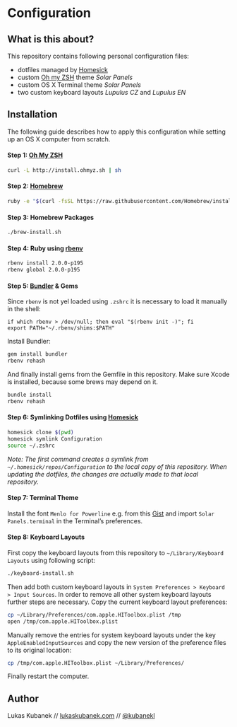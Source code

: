 # Configuration

## What is this about?

This repository contains following personal configuration files:

- dotfiles managed by [Homesick](https://github.com/technicalpickles/homesick)
- custom [Oh my ZSH](https://github.com/robbyrussell/oh-my-zsh) theme *Solar Panels*
- custom OS X Terminal theme *Solar Panels*
- two custom keyboard layouts *Lupulus CZ* and *Lupulus EN*

## Installation

The following guide describes how to apply this configuration while setting up an OS X computer from scratch.

#### Step 1: [Oh My ZSH](https://github.com/robbyrussell/oh-my-zsh)

```bash
curl -L http://install.ohmyz.sh | sh
```

#### Step 2: [Homebrew](http://brew.sh)

```bash
ruby -e "$(curl -fsSL https://raw.githubusercontent.com/Homebrew/install/master/install)"
```

#### Step 3: Homebrew Packages

```bash
./brew-install.sh
```

#### Step 4: Ruby using [rbenv](https://github.com/sstephenson/rbenv)

```bash
rbenv install 2.0.0-p195
rbenv global 2.0.0-p195
```

#### Step 5: [Bundler](http://bundler.io) & Gems

Since `rbenv` is not yel loaded using `.zshrc` it is necessary to load it manually in the shell:

```
if which rbenv > /dev/null; then eval "$(rbenv init -)"; fi
export PATH="~/.rbenv/shims:$PATH"
```

Install Bundler:

```bash
gem install bundler
rbenv rehash
```

And finally install gems from the Gemfile in this repository. Make sure Xcode is installed, because some brews may depend on it.

```bash
bundle install
rbenv rehash
```

#### Step 6: Symlinking Dotfiles using [Homesick](https://github.com/technicalpickles/homesick)

```bash
homesick clone $(pwd)
homesick symlink Configuration
source ~/.zshrc
```

*Note: The first command creates a symlink from `~/.homesick/repos/Configuration` to the local copy of this repository. When updating the dotfiles, the changes are actually made to that local repository.*

#### Step 7: Terminal Theme

Install the font `Menlo for Powerline` e.g. from this [Gist](https://gist.github.com/sjl/1627888#file-menlo-forpowerline-ttc-zip) and import `Solar Panels.terminal` in the Terminal’s preferences.

#### Step 8: Keyboard Layouts

First copy the keyboard layouts from this repository to `~/Library/Keyboard Layouts` using following script:

```bash
./keyboard-install.sh
```

Then add both custom keyboard layouts in `System Preferences > Keyboard > Input Sources`. In order to remove all other system keyboard layouts further steps are necessary. Copy the current keyboard layout preferences:

```bash
cp ~/Library/Preferences/com.apple.HIToolbox.plist /tmp
open /tmp/com.apple.HIToolbox.plist
```

Manually remove the entries for system keyboard layouts under the key `AppleEnabledInputSources` and copy the new version of the preference files to its original location:

```bash
cp /tmp/com.apple.HIToolbox.plist ~/Library/Preferences/
```

Finally restart the computer.

## Author

Lukas Kubanek // [lukaskubanek.com](http://lukaskubanek.com) // [@kubanekl](https://twitter.com/kubanekl)
